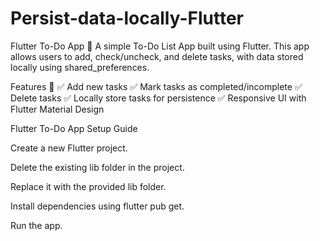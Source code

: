 # Persist-data-locally-Flutter

Flutter To-Do App 📝
A simple To-Do List App built using Flutter. This app allows users to add, check/uncheck, and delete tasks, with data stored locally using shared_preferences.

Features 🚀
✅ Add new tasks
✅ Mark tasks as completed/incomplete
✅ Delete tasks
✅ Locally store tasks for persistence
✅ Responsive UI with Flutter Material Design

Flutter To-Do App Setup Guide

Create a new Flutter project.

Delete the existing lib folder in the project.

Replace it with the provided lib folder.

Install dependencies using flutter pub get.

Run the app.

